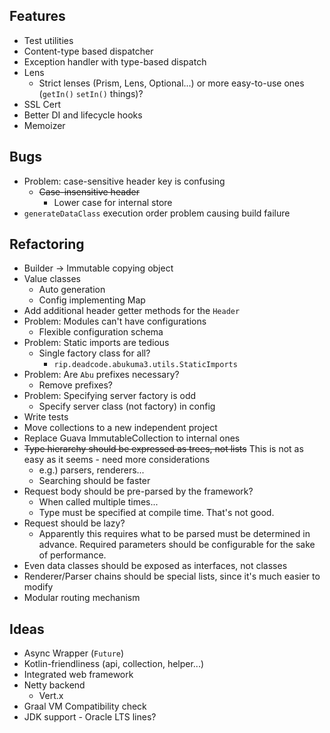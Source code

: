 ## Features

* Test utilities
* Content-type based dispatcher
* Exception handler with type-based dispatch
* Lens
    * Strict lenses (Prism, Lens, Optional...) or more easy-to-use ones (`getIn()` `setIn()` things)?
* SSL Cert
* Better DI and lifecycle hooks
* Memoizer


## Bugs

* Problem: case-sensitive header key is confusing
    * ~~Case-insensitive header~~
        * Lower case for internal store
* `generateDataClass` execution order problem causing build failure


## Refactoring

* Builder -> Immutable copying object
* Value classes
    * Auto generation
    * Config implementing Map
* Add additional header getter methods for the `Header`
* Problem: Modules can't have configurations
    * Flexible configuration schema
* Problem: Static imports are tedious
    * Single factory class for all?
        * `rip.deadcode.abukuma3.utils.StaticImports`
* Problem: Are `Abu` prefixes necessary?
    * Remove prefixes?
* Problem: Specifying server factory is odd
    * Specify server class (not factory) in config
* Write tests
* Move collections to a new independent project
* Replace Guava ImmutableCollection to internal ones
* ~~Type hierarchy should be expressed as trees, not lists~~ This is not as easy as it seems - need more considerations
    * e.g.) parsers, renderers...
    * Searching should be faster
* Request body should be pre-parsed by the framework?
    * When called multiple times...
    * Type must be specified at compile time. That's not good.
* Request should be lazy?
    * Apparently this requires what to be parsed must be determined in advance.
      Required parameters should be configurable for the sake of performance.
* Even data classes should be exposed as interfaces, not classes
* Renderer/Parser chains should be special lists, since it's much easier to modify
* Modular routing mechanism


## Ideas

* Async Wrapper (`Future`)
* Kotlin-friendliness (api, collection, helper...)
* Integrated web framework
* Netty backend
    * Vert.x
* Graal VM Compatibility check
* JDK support - Oracle LTS lines?
